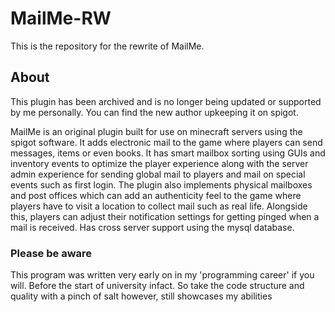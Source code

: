 # MailMe-RW
This is the repository for the rewrite of MailMe.

## About
This plugin has been archived and is no longer being updated or supported by me personally. You can find the new author upkeeping it on spigot.

MailMe is an original plugin built for use on minecraft servers using the spigot software. It adds electronic mail to the game where players can send messages, items or even books. It has smart mailbox sorting using GUIs and inventory events to optimize the player experience along with the server admin experience for sending global mail to players and mail on special events such as first login. The plugin also implements physical mailboxes and post offices which can add an authenticity feel to the game where players have to visit a location to collect mail such as real life. Alongside this, players can adjust their notification settings for getting pinged when a mail is received. Has cross server support using the mysql database.

### Please be aware
This program was written very early on in my 'programming career' if you will. Before the start of university infact. So take the code structure and quality with a pinch of salt however, still showcases my abilities
